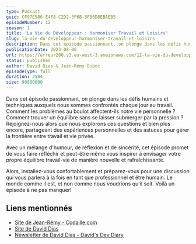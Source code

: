 ```yaml
---
type: Podcast
guid: CF97E586-E4F8-C2D2-3F6B-8F86D8EBAEB5
episodeNumber: 12
season: 1
title: 'La Vie du Développeur : Harmoniser Travail et Loisirs'
slug: la-vie-du-developpeur-harmoniser-travail-et-loisirs
description: Dans cet épisode passionnant, on plonge dans les défis humains et techniques auxquels nous sommes confrontés chaque jour au travail.
publicationDate: 2023-08-06
url: https://erreur200.s3.eu-west-3.amazonaws.com/12-la-vie-du-developpeur-harmoniser-travail-et-loisirs.mp3
status: published
author: David Dias & Jean-Rémy Duboc
episodeType: full
duration: 2584
size: 98600000
---
```


Dans cet épisode passionnant, on plonge dans les défis humains et techniques auxquels nous sommes confrontés chaque jour au travail. Comment les problèmes au boulot affectent-ils notre vie personnelle ? Comment trouver un équilibre sans se laisser submerger par la pression ? Rejoignez-nous alors que nous explorons ces questions et bien plus encore, partageant des expériences personnelles et des astuces pour gérer la frontière entre travail et vie privée.

Avec un mélange d'humour, de réflexion et de sincérité, cet épisode promet de vous faire réfléchir et peut-être même vous inspirer à envisager votre propre équilibre travail-vie de manière nouvelle et rafraîchissante.

Alors, installez-vous confortablement et préparez-vous pour une discussion qui vous parlera à la fois en tant que professionnel et être humain. Le monde comme il est, et non comme nous voudrions qu'il soit. Voilà un épisode à ne pas manquer!

## Liens mentionnés

- [Site de Jean-Rémy - Codaille.com](https://codaille.com/)
- [Site de David Dias](https://thedaviddias.com/)
- [Newsletter de David Dias - David's Dev Diary](https://thedaviddias.substack.com/)
